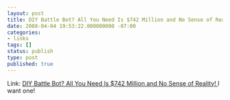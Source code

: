 ```yaml
---
layout: post
title: DIY Battle Bot? All You Need Is $742 Million and No Sense of Reality!
date: 2008-04-04 19:53:22.000000000 -07:00
categories:
- links
tags: []
status: publish
type: post
published: true
---
```

Link: <a href="http://www.wired.com/special_multimedia/2008/st_gundamsuit">DIY Battle Bot? All You Need Is $742 Million and No Sense of Reality! </a>
I want one!
